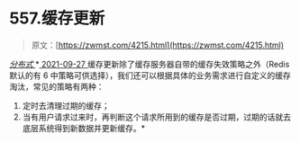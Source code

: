 <!--yml
category: 未分类
date: 0001-01-01 00:00:00
--->

# 557.缓存更新

> 原文：[https://zwmst.com/4215.html](https://zwmst.com/4215.html)

   [ *分布式* ](https://zwmst.com/%e5%88%86%e5%b8%83%e5%bc%8f)*[ <time datetime="2021-09-27T23:46:11+08:00"> 2021-09-27 </time> ](https://zwmst.com/4215.html)  缓存更新除了缓存服务器自带的缓存失效策略之外（Redis 默认的有 6 中策略可供选择），我们还可以根据具体的业务需求进行自定义的缓存淘汰，常见的策略有两种：

1.  定时去清理过期的缓存；
2.  当有用户请求过来时，再判断这个请求所用到的缓存是否过期，过期的话就去底层系统得到新数据并更新缓存。*